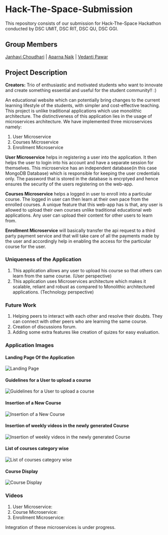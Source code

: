 # Hack-The-Space-Submission

This repository consists of our submission for Hack-The-Space Hackathon conducted by DSC UMIT, DSC RIT, DSC QU, DSC GGI.
<h2>Group Members</h2>

[Janhavi Choudhari](https://github.com/Janhavikc)   |  [Aparna Naik](https://github.com/aparna0522)   |   [Vedanti Pawar](https://github.com/vedantipawar)

<h2>Project Description</h2>
<b>Creators:</b> Trio of enthusiastic and motivated students who want to innovate and create something essential and useful for the student community!! :)

An educational website which can potentially bring changes to the current learning lifestyle of the students, with simpler and cost-effective teaching. This project is unlike traditional applications which use monolithic architecture. The distinctiveness of this application lies in the usage of microservices architecture. We have implemented three microservices namely:

1. User Microservice
2. Courses Microservice
3. Enrollment Microservice

<b>User Microservice</b> helps in registering a user into the application. It then helps the user to login into his account and have a separate session for themselves. This microservice has an independent database(in this case MongoDB Database) which is responsible for keeping the user credentials only. The password that is stored in the database is encrptyed and hence ensures the security of the users registering on the web-app.  

<b>Courses Microservice</b> helps a logged in user to enroll into a particular course. The logged in user can then learn at their own pace from the enrolled courses. A unique feature that this web-app has is that, any user is allowed to upload their own courses unlike traditional educational web applications. Any user can upload their content for other users to learn from. 

<b>Enrollment Microservice</b> will basically transfer the api request to a third party payment service and that will take care of all the payments made by the user and accordingly help in enabling the access for the particular course for the user.

<h3>Uniqueness of the Application</h3>

1. This application allows any user to upload his course so that others can learn from the same course. (User perspective)
2. This application uses Microservices architecture which makes it scalable, reliant and robust as compared to Monolithic architectured applications. (Technology perspective)

<h3>Future Work</h3>

1. Helping peers to interact with each other and resolve their doubts. They can connect with other peers who are learning the same course. 
2. Creation of discussions forum. 
3. Adding some extra features like creation of quizes for easy evaluation. 

<h3>Application Images</h3>

<h4>Landing Page Of the Application</h4>

![Landing Page](https://user-images.githubusercontent.com/63536585/115154881-c2e30e00-a09a-11eb-8ccd-eff647dd5180.png) 

<h4>Guidelines for a User to upload a course</h4>

![Guidelines for a User to upload a course](https://user-images.githubusercontent.com/63536585/115154936-1b1a1000-a09b-11eb-8cb0-f1ae22ac3347.png) 

<h4>Insertion of a New Course</h4>

![Insertion of a New Course](https://user-images.githubusercontent.com/63536585/115154916-f58d0680-a09a-11eb-8554-fd29dbe21cfc.png) 

<h4>Insertion of weekly videos in the newly generated Course</h4>

![Insertion of weekly videos in the newly generated Course](https://user-images.githubusercontent.com/63536585/115154971-47ce2780-a09b-11eb-8697-8ec764178a6e.png) 

<h4>List of courses category wise</h4>

![List of courses category wise](https://user-images.githubusercontent.com/63536585/115154992-659b8c80-a09b-11eb-9d00-494ae7967ad5.png) 

<h4>Course Display</h4>

![Course Display](https://user-images.githubusercontent.com/63536585/115155031-9380d100-a09b-11eb-959d-d73213086e4e.png) 

<h3>Videos</h3>

1. User Microservice: 
2. Course Microservice:
3. Enrollment Microservice:

Integration of these microservices is under progress.
